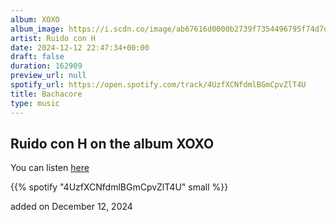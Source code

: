 ```yaml
---
album: XOXO
album_image: https://i.scdn.co/image/ab67616d0000b2739f7354496795f74d7d8a0157
artist: Ruido con H
date: 2024-12-12 22:47:34+00:00
draft: false
duration: 162909
preview_url: null
spotify_url: https://open.spotify.com/track/4UzfXCNfdmlBGmCpvZlT4U
title: Bachacore
type: music
---
```



## Ruido con H on the album XOXO

You can listen [here](https://open.spotify.com/track/4UzfXCNfdmlBGmCpvZlT4U)

{{% spotify "4UzfXCNfdmlBGmCpvZlT4U" small %}}

added on December 12, 2024
